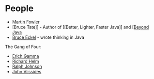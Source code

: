 # People

  * [Martin Fowler](/wiki/martin_fowler)
  * [Bruce Tate]] - Author of [[Better, Lighter, Faster Java]] and [[Beyond Java](/wiki/bruce_tate]]_-_author_of_[[better,_lighter,_faster_java]]_and_[[beyond_java)
  * [Bruce Eckel](/wiki/bruce_eckel) - wrote thinking in Java

The Gang of Four:
  * [Erich Gamma](/wiki/erich_gamma)
  * [Richard Helm](/wiki/richard_helm)
  * [Ralph Johnson](/wiki/ralph_johnson)
  * [John Vlissides](/wiki/john_vlissides)